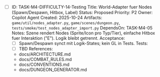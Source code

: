 - [ ] ID: TASK-M4-DIFFICULTY-14-Testing
  Title: World-Adapter fuer Nodes (Spawn/Despawn, Hitbox, Label)
  Status: Proposed
  Priority: P2
  Owner: Copilot Agent
  Created: 2025-10-24
  Artifacts: `game/util/nodes_adapter.py`, `game/scenes/dungeon.py`, `tests/smoke/test_nodes_adapter_import.py`
  DependsOn: TASK-M4-05
  Notes:
  Szene rendert Nodes (Sprite/Icon pro Typ/Tier), einfache Hitbox fuer Interaktion ("E"). Logik bleibt getrennt.
  Acceptance:
  - [ ] Spawn/Despawn synct mit Logik-States; kein GL in Tests.
  Tests:
  - [ ] TBD
  References:
  - docs/ARCHITECTURE.md
  - docs/COMBAT_RULES.md
  - docs/CONVENTIONS.md
  - docs/DUNGEON_GENERATOR.md
